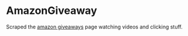 # AmazonGiveaway

Scraped the [amazon giveaways](https://www.amazon.com/ga/giveaways/) page watching videos and clicking stuff. 